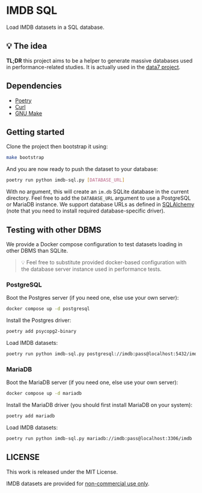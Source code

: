 # IMDB SQL

Load IMDB datasets in a SQL database.

## 💡 The idea

**TL;DR** this project aims to be a helper to generate massive databases used in
performance-related studies. It is actually used in the
[data7 project](https://jmaupetit.github.io/data7/).

## Dependencies

- [Poetry](https://python-poetry.org)
- [Curl](https://curl.se/)
- [GNU Make](https://www.gnu.org/software/make/)

## Getting started

Clone the project then bootstrap it using:

```sh
make bootstrap
```

And you are now ready to push the dataset to your database:

```sh
poetry run python imdb-sql.py [DATABASE_URL]
```

With no argument, this will create an `im.db` SQLite database in the current
directory. Feel free to add the `DATABASE_URL` argument to use a PostgreSQL or
MariaDB instance. We support database URLs as defined in
[SQLAlchemy](https://docs.sqlalchemy.org/en/20/core/engines.html#database-urls)
(note that you need to install required database-specific driver).

## Testing with other DBMS

We provide a Docker compose configuration to test datasets loading in other DBMS
than SQLite.

> 💡 Feel free to substitute provided docker-based configuration with the
> database server instance used in performance tests.

### PostgreSQL

Boot the Postgres server (if you need one, else use your own server):

```sh
docker compose up -d postgresql
```

Install the Postgres driver:

```sh
poetry add psycopg2-binary
```

Load IMDB datasets:

```sh
poetry run python imdb-sql.py postgresql://imdb:pass@localhost:5432/imdb
```

### MariaDB

Boot the MariaDB server (if you need one, else use your own server):

```sh
docker compose up -d mariadb
```

Install the MariaDB driver (you should first install MariaDB on your system):

```sh
poetry add mariadb
```

Load IMDB datasets:

```sh
poetry run python imdb-sql.py mariadb://imdb:pass@localhost:3306/imdb
```

## LICENSE

This work is released under the MIT License.

IMDB datasets are provided for
[non-commercial use only](https://developer.imdb.com/non-commercial-datasets/).
